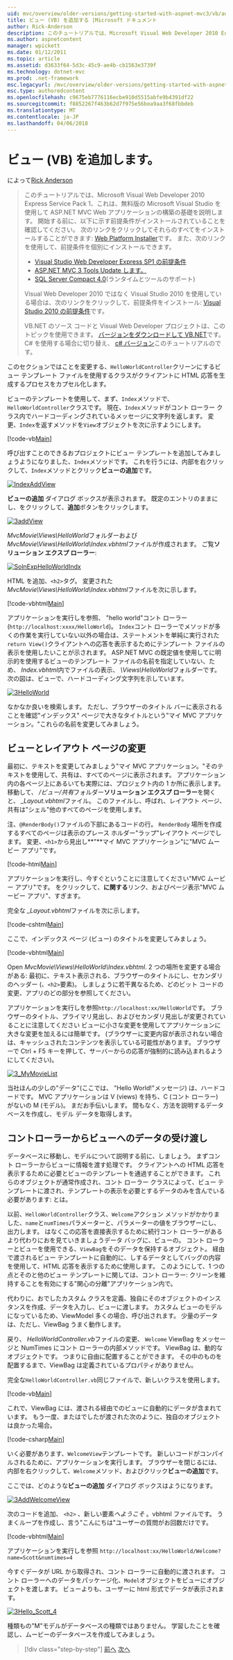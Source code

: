 ```yaml
---
uid: mvc/overview/older-versions/getting-started-with-aspnet-mvc3/vb/adding-a-view
title: ビュー (VB) を追加する |Microsoft ドキュメント
author: Rick-Anderson
description: このチュートリアルでは、Microsoft Visual Web Developer 2010 Express Service Pack 1、これを使用して ASP.NET MVC Web アプリケーションの構築の基礎を説明しています.
ms.author: aspnetcontent
manager: wpickett
ms.date: 01/12/2011
ms.topic: article
ms.assetid: d3633f64-5d3c-45c9-ae4b-cb1563e3739f
ms.technology: dotnet-mvc
ms.prod: .net-framework
msc.legacyurl: /mvc/overview/older-versions/getting-started-with-aspnet-mvc3/vb/adding-a-view
msc.type: authoredcontent
ms.openlocfilehash: c9675eb7776116ecbe910d5515abfe9b4391df22
ms.sourcegitcommit: f8852267f463b62d7f975e56bea9aa3f68fbbdeb
ms.translationtype: MT
ms.contentlocale: ja-JP
ms.lasthandoff: 04/06/2018
---
```

<a name="adding-a-view-vb"></a>ビュー (VB) を追加します。
====================
によって[Rick Anderson](https://github.com/Rick-Anderson)

> このチュートリアルでは、Microsoft Visual Web Developer 2010 Express Service Pack 1、これは、無料版の Microsoft Visual Studio を使用して ASP.NET MVC Web アプリケーションの構築の基礎を説明します。 開始する前に、以下に示す前提条件がインストールされていることを確認してください。 次のリンクをクリックしてそれらのすべてをインストールすることができます: [Web Platform Installer](https://www.microsoft.com/web/gallery/install.aspx?appid=VWD2010SP1Pack)です。 また、次のリンクを使用して、前提条件を個別にインストールできます。
> 
> - [Visual Studio Web Developer Express SP1 の前提条件](https://www.microsoft.com/web/gallery/install.aspx?appid=VWD2010SP1Pack)
> - [ASP.NET MVC 3 Tools Update します。](https://www.microsoft.com/web/gallery/install.aspx?appsxml=&amp;appid=MVC3)
> - [SQL Server Compact 4.0](https://www.microsoft.com/web/gallery/install.aspx?appid=SQLCE;SQLCEVSTools_4_0)(ランタイムとツールのサポート)
> 
> Visual Web Developer 2010 ではなく Visual Studio 2010 を使用している場合は、次のリンクをクリックして、前提条件をインストール: [Visual Studio 2010 の前提条件](https://www.microsoft.com/web/gallery/install.aspx?appsxml=&amp;appid=VS2010SP1Pack)です。
> 
> VB.NET のソース コードと Visual Web Developer プロジェクトは、このトピックを使用できます。 [バージョンをダウンロードして VB.NET](https://code.msdn.microsoft.com/Introduction-to-MVC-3-10d1b098)です。 C# を使用する場合に切り替え、 [c# バージョン](../cs/adding-a-view.md)このチュートリアルのです。


このセクションではことを変更する、`HelloWorldController`クリーンにするビュー テンプレート ファイルを使用するクラスがクライアントに HTML 応答を生成するプロセスをカプセル化します。

ビューのテンプレートを使用して、まず、`Index`メソッドで、`HelloWorldController`クラスです。 現在、`Index`メソッドがコント ローラー クラス内でハードコーディングされているメッセージに文字列を返します。 変更、`Index`を返すメソッドを`View`オブジェクトを次に示すようにします。

[!code-vb[Main](adding-a-view/samples/sample1.vb)]

呼び出すことのできるおプロジェクトにビュー テンプレートを追加してみましょうようになりました、`Index`メソッドです。 これを行うには、内部を右クリックして、`Index`メソッドとクリック**ビューの追加**です。

[![IndexAddView](adding-a-view/_static/image2.png "IndexAddView")](adding-a-view/_static/image1.png)

**ビューの追加** ダイアログ ボックスが表示されます。 既定のエントリのままにし、をクリックして、**追加**ボタンをクリックします。

[![3addView](adding-a-view/_static/image4.png "3addView")](adding-a-view/_static/image3.png)

*MvcMovie\Views\HelloWorld*フォルダーおよび*MvcMovie\Views\HelloWorld\Index.vbhtml*ファイルが作成されます。 ご覧**ソリューション エクスプ ローラー**:

[![SolnExpHelloWorldIndx](adding-a-view/_static/image6.png "SolnExpHelloWorldIndx")](adding-a-view/_static/image5.png)

HTML を追加、`<h2>`タグ。 変更された*MvcMovie\Views\HelloWorld\Index.vbhtml*ファイルを次に示します。

[!code-vbhtml[Main](adding-a-view/samples/sample2.vbhtml)]

アプリケーションを実行しを参照、 &quot;hello world&quot;コント ローラー (`http://localhost:xxxx/HelloWorld`)。 `Index`コント ローラーでメソッドが多くの作業を実行していない以外の場合は、ステートメントを単純に実行された`return View()`クライアントへの応答を表示するためにテンプレート ファイルの表示を使用したいことが示されます。 ASP.NET MVC の既定値を使用してに明示的を使用するビューのテンプレート ファイルの名前を指定していない、ため、 *Index.vbhtml*内でファイルの表示、 *\Views\HelloWorld*フォルダーです。 次の図は、ビューで、ハードコーディング文字列を示しています。

[![3HelloWorld](adding-a-view/_static/image8.png "3HelloWorld")](adding-a-view/_static/image7.png)

なかなか良いを検索します。 ただし、ブラウザーのタイトル バーに表示されることを確認&quot;インデックス&quot; ページで大きなタイトルという&quot;マイ MVC アプリケーション。&quot;これらの名前を変更してみましょう。

## <a name="changing-views-and-layout-pages"></a>ビューとレイアウト ページの変更

最初に、テキストを変更してみましょう&quot;マイ MVC アプリケーション。&quot;そのテキストを使用して、共有は、すべてのページに表示されます。 アプリケーション内の各ページ上にあるいても実際には、プロジェクト内の 1 か所に表示します。 移動して、 */ビュー/共有*フォルダー**ソリューション エクスプ ローラー**を開くと、  *\_Layout.vbhtml*ファイル。 このファイルし、呼ばれ、レイアウト ページ、共有は&quot;シェル&quot;他のすべてのページを使用します。

注、`@RenderBody()`ファイルの下部にあるコードの行。 `RenderBody` 場所を作成するすべてのページは表示のプレース ホルダー&quot;ラップ&quot;レイアウト ページでします。 変更、`<h1>`から見出し**&quot;**マイ MVC アプリケーション&quot;に&quot;MVC ムービー アプリ&quot;です。

[!code-html[Main](adding-a-view/samples/sample3.html)]

アプリケーションを実行し、今すぐということに注意してください&quot;MVC ムービー アプリ&quot;です。 をクリックして、**に関する**リンク、およびページ表示&quot;MVC ムービー アプリ&quot;、すぎます。

完全な *\_Layout.vbhtml*ファイルを次に示します。

[!code-cshtml[Main](adding-a-view/samples/sample4.cshtml)]

ここで、インデックス ページ (ビュー) のタイトルを変更してみましょう。

[!code-vbhtml[Main](adding-a-view/samples/sample5.vbhtml)]

Open *MvcMovie\Views\HelloWorld\Index.vbhtml*. 2 つの場所を変更する場合がある: 最初に、テキスト表示される、ブラウザーのタイトルにし、セカンダリのヘッダー (、`<h2>`要素)。 しましょうに若干異なるため、どのビット コードの変更、アプリのどの部分を参照してください。

アプリケーションを実行しを参照`http://localhost:xx/HelloWorld`です。 ブラウザーのタイトル、プライマリ見出し、およびセカンダリ見出しが変更されていることに注意してください  ビューに小さな変更を使用してアプリケーションに大きな変更を加えるには簡単です。 (ブラウザーに変更内容が表示されない場合は、キャッシュされたコンテンツを表示している可能性があります。 ブラウザーで Ctrl + F5 キーを押して、サーバーからの応答が強制的に読み込まれるようにしてください)。

[![3_MyMovieList](adding-a-view/_static/image10.png "3_MyMovieList")](adding-a-view/_static/image9.png)

当社ほんの少しの&quot;データ&quot;(ここでは、 &quot;Hello World!&quot;メッセージ) は、ハードコードです。 MVC アプリケーションは V (views) を持ち、C (コント ローラー) がないの M (モデル)。 まだお手伝いします。 間もなく、方法を説明するデータベースを作成し、モデル データを取得します。

## <a name="passing-data-from-the-controller-to-the-view"></a>コントローラーからビューへのデータの受け渡し

データベースに移動し、モデルについて説明する前に、しましょう。 まずコント ローラーからビューに情報を渡す処理です。 クライアントへの HTML 応答を表示するために必要とビューのテンプレートを通過することができます。 これらのオブジェクトが通常作成され、コント ローラー クラスによって、ビュー テンプレートに渡され、テンプレートの表示を必要とするデータのみを含んでいる必要があります: とは。

以前、`HelloWorldController`クラス、`Welcome`アクション メソッドがかかりました、`name`と`numTimes`パラメーターと、パラメーターの値をブラウザーにし、出力します。 はなくこの応答を直接表示するために続行コント ローラーがあるより代わりにおを見ていきましょうデータ バッグに、ビューの。 コント ローラーとビューを使用できる、`ViewBag`をそのデータを保持するオブジェクト。 経由で渡されるビュー テンプレートに自動的に、しするデータとしてバッグの内容を使用して、HTML 応答を表示するために使用します。 このようにして、1 つの点とそのと他のビュー テンプレートに関しては、コント ローラー: クリーンを維持することを有効にする&quot;関心の分離&quot;アプリケーション内で。

代わりに、おでしたカスタム クラスを定義、独自にそのオブジェクトのインスタンスを作成、データを入力し、ビューに渡します。 カスタム ビューのモデルになっているため、ViewModel 多くの場合、呼び出されます。 少量のデータは、ただし、ViewBag うまく動作します。

戻り、 *HelloWorldController.vb*ファイルの変更、 `Welcome` ViewBag をメッセージと NumTimes にコント ローラーの内部メソッドです。 ViewBag は、動的なオブジェクトです。 つまりに自由に配置することができます。 その中のものを配置するまで、ViewBag は定義されているプロパティがありません。

完全な`HelloWorldController.vb`同じファイルで、新しいクラスを使用します。

[!code-vb[Main](adding-a-view/samples/sample6.vb)]

これで、ViewBag には、渡される経由でのビューに自動的にデータが含まれています。 もう一度、またはでしたが渡された次のように、独自のオブジェクトは良かった場合。

[!code-csharp[Main](adding-a-view/samples/sample7.cs)]

いく必要があります、`WelcomeView`テンプレートです。 新しいコードがコンパイルされるために、アプリケーションを実行します。 ブラウザーを閉じるには、内部を右クリックして、`Welcome`メソッド、およびクリック**ビューの追加**です。

ここでは、どのような**ビューの追加** ダイアログ ボックスはようになります。

[![3AddWelcomeView](adding-a-view/_static/image12.png "3AddWelcomeView")](adding-a-view/_static/image11.png)

次のコードを追加、 `<h2>` 、新しい要素<em>へようこそ</em> 。vbhtml ファイルです。 うまくループを作成し、言う&quot;こんにちは&quot;ユーザーの質問がお回数だけです。

[!code-vbhtml[Main](adding-a-view/samples/sample8.vbhtml)]

アプリケーションを実行しを参照 `http://localhost:xx/HelloWorld/Welcome?name=Scott&numtimes=4`

今すぐデータが URL から取得され、コント ローラーに自動的に渡されます。 コント ローラーへのデータをパッケージ化、`Model`オブジェクトをビューにオブジェクトを渡します。 ビューよりも、ユーザーに html 形式でデータが表示されます。

[![3Hello_Scott_4](adding-a-view/_static/image14.png "3Hello_Scott_4")](adding-a-view/_static/image13.png)

種類もの&quot;M&quot;モデルがデータベースの種類ではありません。 学習したことを確認し、ムービーのデータベースを作成してみましょう。

> [!div class="step-by-step"]
> [前へ](adding-a-controller.md)
> [次へ](adding-a-model.md)
